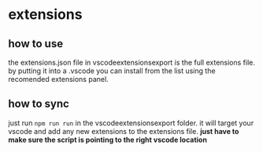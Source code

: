 # extensions
## how to use
the extensions.json file in vscodeextensionsexport is the full extensions file. by putting it into a .vscode you can install from the list using the recomended extensions panel.

## how to sync
just run `npm run run` in the vscodeextensionsexport folder. it will target your vscode and add any new extensions to the extensions file. **just have to make sure the script is pointing to the right vscode location**